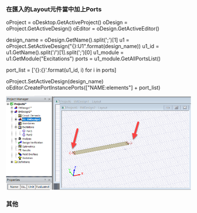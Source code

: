 ### 在匯入的Layout元件當中加上Ports

oProject = oDesktop.GetActiveProject()
oDesign = oProject.GetActiveDesign()
oEditor = oDesign.GetActiveEditor()

design_name = oDesign.GetName().split(';')[1]
u1 = oProject.SetActiveDesign("{}:U1".format(design_name))
u1_id = u1.GetName().split('/')[1].split(';')[0]
u1_module = u1.GetModule("Excitations")
ports = u1_module.GetAllPortsList()

port_list = ['{}:{}'.format(u1_id, i) for i in ports]

oProject.SetActiveDesign(design_name)
oEditor.CreatePortInstancePorts(["NAME:elements"] + port_list)

![2024-04-23_04-34-51](/assets/2024-04-23_04-34-51.png)


### 其他